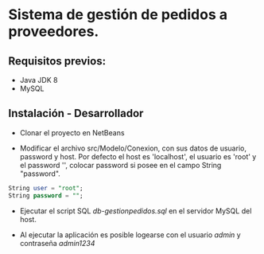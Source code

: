 # Sistema de gestión de pedidos a proveedores.



## Requisitos previos:
 - Java JDK 8
 - MySQL

## Instalación - Desarrollador

 - Clonar el proyecto en NetBeans
 
 - Modificar el archivo src/Modelo/Conexion, con sus datos de usuario, password y host. Por defecto el host es 'localhost', el usuario es 'root' y el password '', colocar password si posee en el campo String "password".
```sql
String user = "root";
String password = "";

``` 
 - Ejecutar el script SQL *db-gestionpedidos.sql* en el servidor MySQL del host.

 - Al ejecutar la aplicación es posible logearse con el usuario *admin* y contraseña *admin1234*
